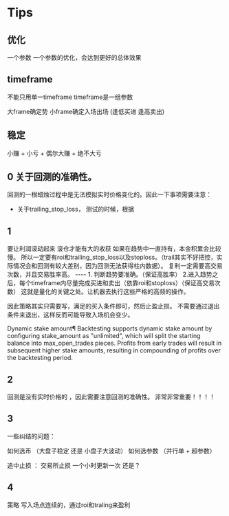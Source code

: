 # Tips

## 优化
一个参数 
一个参数的优化，会达到更好的总体效果


## timeframe
不能只用单一timeframe
timeframe是一组参数

大frame确定势
小frame确定入场出场 (逢低买进 逢高卖出)


## 稳定
小赚 + 小亏 + 偶尔大赚 + 绝不大亏

## 0 关于回测的准确性。
回测的一根蜡烛过程中是无法模拟实时价格变化的。因此一下事项需要注意：
- 关于trailing_stop_loss， 测试的时候，根据


## 1
要让利润滚动起来
滚仓才能有大的收获
如果在趋势中一直持有，本金积累会比较慢。
所以一定要有roi和trailing_stop_loss以及stoploss。（trail其实不好把控，实际情况会和回测有较大差别，因为回测无法获得柱内数据）。
复利一定需要高交易次数，并且交易胜率高。 ---- 1. 判断趋势要准确。（保证高胜率） 2.进入趋势之后，每个timeframe内尽量完成买进和卖出（依靠roi和stoploss）（保证高交易次数）
这就是量化的关键之处。让机器去执行这些严格的高频的操作。

因此策略其实只需要写，满足的买入条件即可，然后止盈止损。
不需要通过退出条件来退出，这样反而可能导致入场机会变少。

Dynamic stake amount¶
Backtesting supports dynamic stake amount by configuring stake_amount as "unlimited", which will split the starting balance into max_open_trades pieces. Profits from early trades will result in subsequent higher stake amounts, resulting in compounding of profits over the backtesting period.

## 2
回测是没有实时价格的
，因此需要注意回测的准确性。 非常非常重要！！！！

## 3
一些纠结的问题：

如何选币 （大盘子稳定 还是 小盘子大波动）
如何选参数 （并行单 + 超参数）

追中止损 ： 交易所止损 一个小时更新一次 还是？

## 4
策略 写入场点连续的，通过roi和traling来盈利

